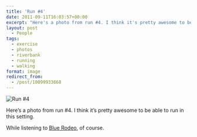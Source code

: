 ```yaml
---
title: 'Run #4'
date: 2011-09-11T16:03:57+00:00
excerpt: "Here's a photo from run #4. I think it's pretty awesome to be able to run in this setting."
layout: post
  - People
tags:
  - exercise
  - photos
  - riverbank
  - running
  - walking
format: image
redirect_from:
  - /post/10099933668
---
```

<img class="alignnone size-full wp-image-258" src="https://dv8b8dkxht4vb.cloudfront.net/img/tumblr_lrdpamZm7o1qlv5s6o1_1280.jpg" alt="Run #4" srcset="https://dv8b8dkxht4vb.cloudfront.net/img/tumblr_lrdpamZm7o1qlv5s6o1_1280.jpg 1280w, https://dv8b8dkxht4vb.cloudfront.net/img/tumblr_lrdpamZm7o1qlv5s6o1_1280-300x179.jpg 300w, https://dv8b8dkxht4vb.cloudfront.net/img/tumblr_lrdpamZm7o1qlv5s6o1_1280-1024x612.jpg 1024w, https://dv8b8dkxht4vb.cloudfront.net/img/tumblr_lrdpamZm7o1qlv5s6o1_1280-500x300.jpg 500w" sizes="(max-width: 1280px) 100vw, 1280px" />

Here’s a photo from run #4. I think it’s pretty awesome to be able to run in this setting.
  
While listening to [Blue Rodeo](http://bluerodeo.com), of course.